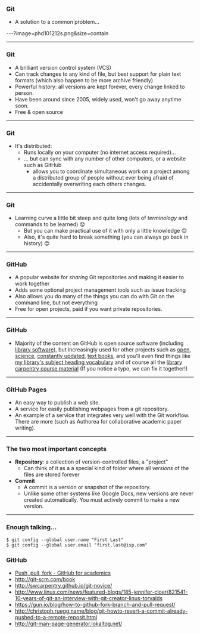 
### Git

- A solution to a common problem…

---?image=phd101212s.png&size=contain

---

### Git

- A brilliant version control system (VCS)
- Can track changes to any kind of file, but best support for plain text formats
  (which also happen to be more archive friendly)
- Powerful history: all versions are kept forever, every change linked to person.
- Have been around since 2005, widely used, won't go away anytime soon.
- Free & open source

---

### Git

- It's distributed:
	- Runs locally on your computer (no internet access required)…
	- … but can sync with any number of other computers, or a website such as GitHub
		- allows you to coordinate simultaneous work on a project among a distributed group of people
		  without ever being afraid of accidentally overwriting each others changes.

---

### Git

- Learning curve a little bit steep and quite long
  (lots of *terminology* and commands to be learned) 😟
	- But you can make practical use of it with only a little knowledge 😊
	- Also, it's quite hard to break something (you can always go back in history) 😊

---

### GitHub

- A popular website for *sharing* Git repositories and making it easier to work together
- Adds some optional project management tools such as issue tracking
- Also allows you do many of the things you can do with Git on the command line, but not everything
- Free for open projects, paid if you want private repositories.

---

### GitHub

- Majority of the content on GitHub is open source software
  (including [library software](https://github.com/hbunke/BibsOnGitHub)),
  but increasingly used for other projects such as
  [open](http://www.nature.com/news/democratic-databases-science-on-github-1.20719),
  [science](https://opensource.com/life/14/4/interview-arfon-smith-github),
  [constantly updated](https://github.com/openmusictheory/openmusictheory.github.io),
  [text books](https://github.com/progit/progit2), and you'll even find things
  like [my library's subject heading vocabulary](https://github.com/realfagstermer/realfagstermer)
  and of course all the [library carpentry course material](https://github.com/data-lessons/library-git)
  (If you notice a typo, we can fix it together!)

---

### GitHub Pages

- An easy way to publish a web site.
- A service for easily publishing webpages from a git repository.
- An example of a service that integrates very well with the Git workflow.
  There are more (such as Authorea for collaborative academic paper writing).

---

### The two most important concepts

- **Repository**: a collection of version-controlled files, a "project"
  - Can think of it as a a special kind of folder where all *versions* of the files are stored forever
- **Commit**
   - A commit is a version or snapshot of the repository.
   - Unlike some other systems like Google Docs, new versions are never created automatically. You must actively commit to make a new version.

---

### Enough talking...

```shell
$ git config --global user.name "First Last"
$ git config --global user.email "first.last@isp.com"
```

### GitHub

- [Push, pull, fork - GitHub for academics](http://www.digitalpedagogylab.com/hybridped/push-pull-fork-github-for-academics/)
- http://git-scm.com/book
- http://swcarpentry.github.io/git-novice/
- http://www.linux.com/news/featured-blogs/185-jennifer-cloer/821541-10-years-of-git-an-interview-with-git-creator-linus-torvalds
- https://gun.io/blog/how-to-github-fork-branch-and-pull-request/
- http://christoph.ruegg.name/blog/git-howto-revert-a-commit-already-pushed-to-a-remote-reposit.html
- http://git-man-page-generator.lokaltog.net/
